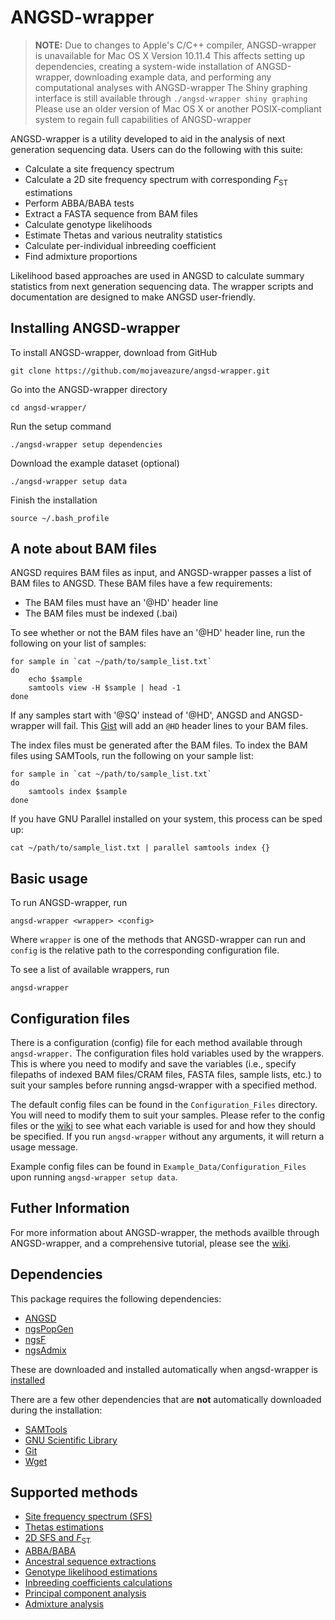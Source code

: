 # ANGSD-wrapper

> **NOTE:** Due to changes to Apple's C/C++ compiler, ANGSD-wrapper is unavailable for Mac OS X Version 10.11.4
> This affects setting up dependencies, creating a system-wide installation of ANGSD-wrapper, downloading example data, and performing any computational analyses with ANGSD-wrapper
> The Shiny graphing interface is still available through `./angsd-wrapper shiny graphing`
> Please use an older version of Mac OS X or another POSIX-compliant system to regain full capabilities of ANGSD-wrapper

ANGSD-wrapper is a utility developed to aid in the analysis of next generation sequencing data. Users can do the following with this suite:
- Calculate a site frequency spectrum
- Calculate a 2D site frequency spectrum with corresponding *F*<sub>ST</sub> estimations
- Perform ABBA/BABA tests
- Extract a FASTA sequence from BAM files
- Calculate genotype likelihoods
- Estimate Thetas and various neutrality statistics
- Calculate per-individual inbreeding coefficient
- Find admixture proportions

Likelihood based approaches are used in ANGSD to calculate summary statistics from next generation sequencing data. The wrapper scripts and documentation are designed to make ANGSD user-friendly.

## Installing ANGSD-wrapper

To install ANGSD-wrapper, download from GitHub

```shell
git clone https://github.com/mojaveazure/angsd-wrapper.git
```

Go into the ANGSD-wrapper directory

```shell
cd angsd-wrapper/
```

Run the setup command

```shell
./angsd-wrapper setup dependencies
```

Download the example dataset (optional)

```shell
./angsd-wrapper setup data
```

Finish the installation

```shell
source ~/.bash_profile
```

## A note about BAM files

ANGSD requires BAM files as input, and ANGSD-wrapper passes a list of BAM files to ANGSD. These BAM files have a few requirements:

- The BAM files must have an '@HD' header line
- The BAM files must be indexed (.bai)

To see whether or not the BAM files have an '@HD' header line, run the following on your list of samples:
```shell
for sample in `cat ~/path/to/sample_list.txt`
do
    echo $sample
    samtools view -H $sample | head -1
done
```

If any samples start with '@SQ' instead of '@HD', ANGSD and ANGSD-wrapper will fail. This [Gist](https://gist.github.com/mojaveazure/d194c4705642eecf8437) will add an `@HD` header lines to your BAM files.

The index files must be generated after the BAM files. To index the BAM files using SAMTools, run the following on your sample list:

```shell
for sample in `cat ~/path/to/sample_list.txt`
do
    samtools index $sample
done
```

If you have GNU Parallel installed on your system, this process can be sped up:

```shell
cat ~/path/to/sample_list.txt | parallel samtools index {}
```

## Basic usage

To run ANGSD-wrapper, run

```shell
angsd-wrapper <wrapper> <config>
```

Where `wrapper` is one of the methods that ANGSD-wrapper can run and `config` is the relative path to the corresponding configuration file.

To see a list of available wrappers, run

```shell
angsd-wrapper
```

## Configuration files

There is a configuration (config) file for each method available through `angsd-wrapper.` The configuration files hold variables used by the wrappers. This is where you need to modify and save the variables (i.e., specify filepaths of indexed BAM files/CRAM files,  FASTA files, sample lists, etc.) to suit your samples before running angsd-wrapper with a specified method.

The default config files can be found in the `Configuration_Files` directory. You will need to modify them to suit your samples. Please refer to the config files or the [wiki](https://github.com/mojaveazure/angsd-wrapper/wiki) to see what each variable is used for and how they should be specified. If you run `angsd-wrapper` without any arguments, it will return a usage message.

Example config files can be found in `Example_Data/Configuration_Files` upon running `angsd-wrapper setup data`.

## Futher Information

For more information about ANGSD-wrapper, the methods availble through ANGSD-wrapper, and a comprehensive tutorial, please see the [wiki](https://github.com/mojaveazure/angsd-wrapper/wiki).

## Dependencies
This package requires the following dependencies:
 - [ANGSD](https://github.com/angsd/angsd)
 - [ngsPopGen](https://github.com/mfumagalli/ngsPopGen)
 - [ngsF](https://github.com/fgvieira/ngsF)
 - [ngsAdmix](http://www.popgen.dk/software/index.php/NgsAdmix)

These are downloaded and installed automatically when angsd-wrapper is [installed](https://github.com/mojaveazure/angsd-wrapper#installing-angsd-wrapper)

There are a few other dependencies that are **not** automatically downloaded during the installation:
 - [SAMTools](http://samtools.github.io/)
 - [GNU Scientific Library](http://www.gnu.org/software/gsl/)
 - [Git](http://www.git-scm.com/)
 - [Wget](http://www.gnu.org/software/wget/)

## Supported methods

 - [Site frequency spectrum (SFS)](https://github.com/mojaveazure/angsd-wrapper/wiki/Site-Frequency-Spectrum)
 - [Thetas estimations](https://github.com/mojaveazure/angsd-wrapper/wiki/Thetas)
 - [2D SFS and *F*<sub>ST</sub>](https://github.com/mojaveazure/angsd-wrapper/wiki/2D-Site-Frequency-Spectrum-and-Fst)
 - [ABBA/BABA](https://github.com/mojaveazure/angsd-wrapper/wiki/Abbababa)
 - [Ancestral sequence extractions](https://github.com/mojaveazure/angsd-wrapper/wiki/Ancestral-Sequence)
 - [Genotype likelihood estimations](https://github.com/mojaveazure/angsd-wrapper/wiki/Genotype-Likelihoods)
 - [Inbreeding coefficients calculations](https://github.com/mojaveazure/angsd-wrapper/wiki/Inbreeding-Coefficients)
 - [Principal component analysis](https://github.com/arundurvasula/angsd-wrapper/wiki/Principle-Components-Analysis)
 - [Admixture analysis](https://github.com/mojaveazure/angsd-wrapper/wiki/Admixture-Analysis)
